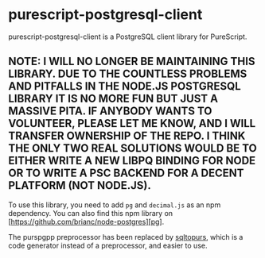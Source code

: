 # purescript-postgresql-client

purescript-postgresql-client is a PostgreSQL client library for PureScript.

## NOTE: I WILL NO LONGER BE MAINTAINING THIS LIBRARY. DUE TO THE COUNTLESS PROBLEMS AND PITFALLS IN THE NODE.JS POSTGRESQL LIBRARY IT IS NO MORE FUN BUT JUST A MASSIVE PITA. IF ANYBODY WANTS TO VOLUNTEER, PLEASE LET ME KNOW, AND I WILL TRANSFER OWNERSHIP OF THE REPO. I THINK THE ONLY TWO REAL SOLUTIONS WOULD BE TO EITHER WRITE A NEW LIBPQ BINDING FOR NODE OR TO WRITE A PSC BACKEND FOR A DECENT PLATFORM (NOT NODE.JS).

To use this library, you need to add `pg` and `decimal.js` as an npm dependency. You can also
find this npm library on [https://github.com/brianc/node-postgres][pg].

The purspgpp preprocessor has been replaced by [sqltopurs], which is a code
generator instead of a preprocessor, and easier to use.

[sqltopurs]: https://github.com/rightfold/sqltopurs
